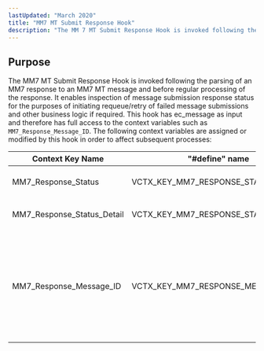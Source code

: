 ```yaml
---
lastUpdated: "March 2020"
title: "MM7 MT Submit Response Hook"
description: "The MM 7 MT Submit Response Hook is invoked following the parsing of an MM 7 response to an MM 7 MT message and before regular processing of the response It enables inspection of message submission response status for the purposes of initiating requeue retry of failed message submissions and..."
---
```



## <a name="MM7ClientSubmitResponseHook.purpose"></a> Purpose

The MM7 MT Submit Response Hook is invoked following the parsing of an MM7 response to an MM7 MT message and before regular processing of the response. It enables inspection of message submission response status for the purposes of initiating requeue/retry of failed message submissions and other business logic if required. This hook has ec_message as input and therefore has full access to the context variables such as `MM7_Response_Message_ID`. The following context variables are assigned or modified by this hook in order to affect subsequent processes:

<a name="MM7_MT_Submit_Response_Context_Variables"></a> 


| Context Key Name | "#define" name | Description |
| --- | --- | --- |
| MM7_Response_Status | VCTX_KEY_MM7_RESPONSE_STATUS | value of MM7 <StatusCode> in the response |
| MM7_Response_Status_Detail | VCTX_KEY_MM7_RESPONSE_STATUS_DETAIL | value of MM7 status <Details> in the response.The significance of this value is for logging only |
| MM7_Response_Message_ID | VCTX_KEY_MM7_RESPONSE_MESSAGE_ID | the remote MM7 <MessageID> in the response.It will be logged and used to identify the linked request (e.g. DeliveryReport from remote MMSC) |